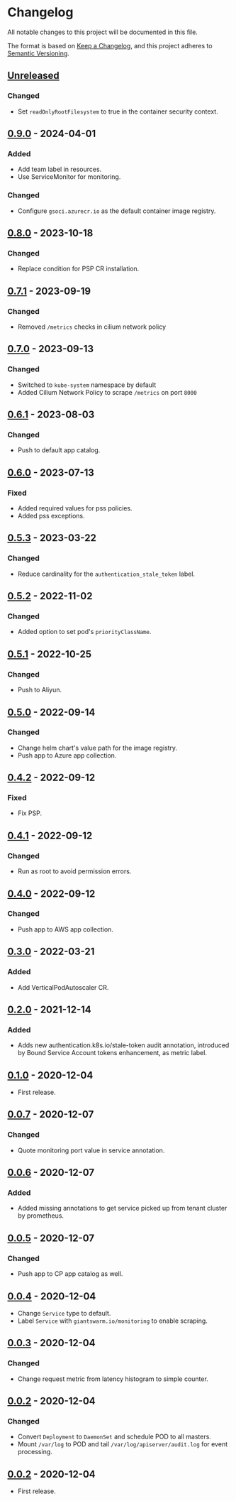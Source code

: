 # Changelog

All notable changes to this project will be documented in this file.

The format is based on [Keep a Changelog](https://keepachangelog.com/en/1.0.0/),
and this project adheres to [Semantic Versioning](https://semver.org/spec/v2.0.0.html).

## [Unreleased]

### Changed

- Set `readOnlyRootFilesystem` to true in the container security context.

## [0.9.0] - 2024-04-01

### Added

- Add team label in resources.
- Use ServiceMonitor for monitoring.

### Changed

- Configure `gsoci.azurecr.io` as the default container image registry.

## [0.8.0] - 2023-10-18

### Changed

- Replace condition for PSP CR installation.

## [0.7.1] - 2023-09-19

### Changed

- Removed `/metrics` checks in cilium network policy

## [0.7.0] - 2023-09-13

### Changed

- Switched to `kube-system` namespace by default
- Added Cilium Network Policy to scrape `/metrics` on port `8000`

## [0.6.1] - 2023-08-03

### Changed

- Push to default app catalog.

## [0.6.0] - 2023-07-13

### Fixed

- Added required values for pss policies.
- Added pss exceptions.

## [0.5.3] - 2023-03-22

### Changed

- Reduce cardinality for the `authentication_stale_token` label.

## [0.5.2] - 2022-11-02

### Changed

- Added option to set pod's `priorityClassName`.

## [0.5.1] - 2022-10-25

### Changed

- Push to Aliyun.

## [0.5.0] - 2022-09-14

### Changed

- Change helm chart's value path for the image registry.
- Push app to Azure app collection.

## [0.4.2] - 2022-09-12

### Fixed

- Fix PSP.

## [0.4.1] - 2022-09-12

### Changed

- Run as root to avoid permission errors.

## [0.4.0] - 2022-09-12

### Changed

- Push app to AWS app collection.

## [0.3.0] - 2022-03-21

### Added

- Add VerticalPodAutoscaler CR.

## [0.2.0] - 2021-12-14

### Added
- Adds new authentication.k8s.io/stale-token audit annotation, introduced by Bound Service Account tokens enhancement, as metric label.

## [0.1.0] - 2020-12-04

- First release.

## [0.0.7] - 2020-12-07

### Changed

- Quote monitoring port value in service annotation.

## [0.0.6] - 2020-12-07

### Added

- Added missing annotations to get service picked up from tenant cluster by prometheus.

## [0.0.5] - 2020-12-07

### Changed

- Push app to CP app catalog as well.

## [0.0.4] - 2020-12-04

- Change `Service` type to default.
- Label `Service` with `giantswarm.io/monitoring` to enable scraping.

## [0.0.3] - 2020-12-04

### Changed

- Change request metric from latency histogram to simple counter.

## [0.0.2] - 2020-12-04

### Changed

- Convert `Deployment` to `DaemonSet` and schedule POD to all masters.
- Mount `/var/log` to POD and tail `/var/log/apiserver/audit.log` for event processing.

## [0.0.2] - 2020-12-04

- First release.


[Unreleased]: https://github.com/giantswarm/k8s-audit-metrics/compare/v0.9.0...HEAD
[0.9.0]: https://github.com/giantswarm/k8s-audit-metrics/compare/v0.8.0...v0.9.0
[0.8.0]: https://github.com/giantswarm/k8s-audit-metrics/compare/v0.7.1...v0.8.0
[0.7.1]: https://github.com/giantswarm/k8s-audit-metrics/compare/v0.7.0...v0.7.1
[0.7.0]: https://github.com/giantswarm/k8s-audit-metrics/compare/v0.6.1...v0.7.0
[0.6.1]: https://github.com/giantswarm/k8s-audit-metrics/compare/v0.6.0...v0.6.1
[0.6.0]: https://github.com/giantswarm/k8s-audit-metrics/compare/v0.6.0...v0.6.0
[0.6.0]: https://github.com/giantswarm/k8s-audit-metrics/compare/v0.6.0...v0.6.0
[0.6.0]: https://github.com/giantswarm/k8s-audit-metrics/compare/v0.6.0...v0.6.0
[0.6.0]: https://github.com/giantswarm/k8s-audit-metrics/compare/v0.5.3...v0.6.0
[0.5.3]: https://github.com/giantswarm/k8s-audit-metrics/compare/v0.5.2...v0.5.3
[0.5.2]: https://github.com/giantswarm/k8s-audit-metrics/compare/v0.5.1...v0.5.2
[0.5.1]: https://github.com/giantswarm/k8s-audit-metrics/compare/v0.5.0...v0.5.1
[0.5.0]: https://github.com/giantswarm/k8s-audit-metrics/compare/v0.4.2...v0.5.0
[0.4.2]: https://github.com/giantswarm/k8s-audit-metrics/compare/v0.4.1...v0.4.2
[0.4.1]: https://github.com/giantswarm/k8s-audit-metrics/compare/v0.4.0...v0.4.1
[0.4.0]: https://github.com/giantswarm/k8s-audit-metrics/compare/v0.3.0...v0.4.0
[0.3.0]: https://github.com/giantswarm/k8s-audit-metrics/compare/v0.2.0...v0.3.0
[0.2.0]: https://github.com/giantswarm/k8s-audit-metrics/compare/v0.1.0...v0.2.0
[0.1.0]: https://github.com/giantswarm/k8s-audit-metrics/compare/v0.0.7...v0.1.0
[0.0.7]: https://github.com/giantswarm/k8s-audit-metrics/compare/v0.0.6...v0.0.7
[0.0.6]: https://github.com/giantswarm/k8s-audit-metrics/compare/v0.0.5...v0.0.6
[0.0.5]: https://github.com/giantswarm/k8s-audit-metrics/compare/v0.0.4...v0.0.5
[0.0.4]: https://github.com/giantswarm/k8s-audit-metrics/compare/v0.0.3...v0.0.4
[0.0.3]: https://github.com/giantswarm/k8s-audit-metrics/compare/v0.0.2...v0.0.3
[0.0.2]: https://github.com/giantswarm/k8s-audit-metrics/compare/v0.0.1...v0.0.2
[0.0.1]: https://github.com/giantswarm/k8s-audit-metrics/releases/tag/v0.0.1

